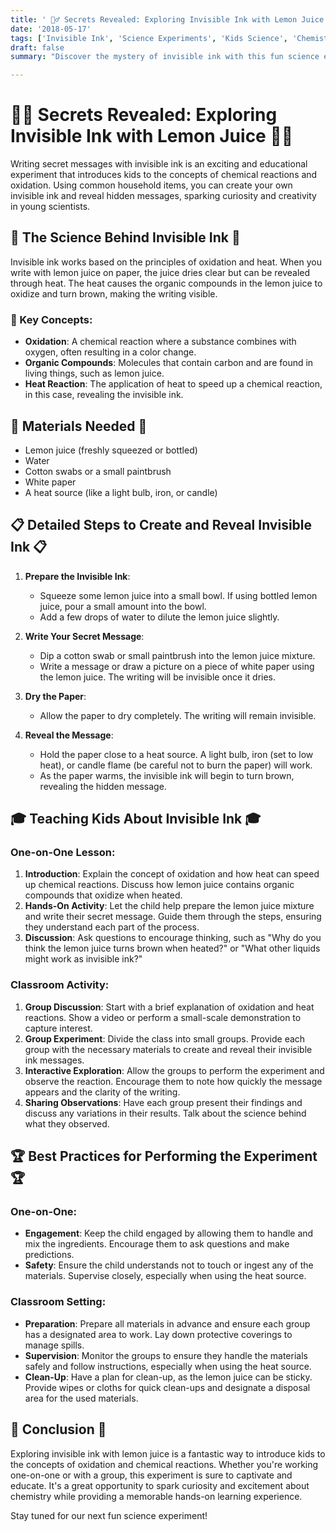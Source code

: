 ```yaml
---
title: ' 🕵️‍♂️ Secrets Revealed: Exploring Invisible Ink with Lemon Juice 🕵️‍♀️'
date: '2018-05-17'
tags: ['Invisible Ink', 'Science Experiments', 'Kids Science', 'Chemistry', 'Fun with Science', 'Secret Messages']
draft: false
summary: "Discover the mystery of invisible ink with this fun science experiment using lemon juice. This blog post explains the science behind invisible ink and provides detailed steps for conducting this experiment with kids, either one-on-one or in a classroom setting."

---
```


# 🕵️‍♂️ Secrets Revealed: Exploring Invisible Ink with Lemon Juice 🕵️‍♀️

Writing secret messages with invisible ink is an exciting and educational experiment that introduces kids to the concepts of chemical reactions and oxidation. Using common household items, you can create your own invisible ink and reveal hidden messages, sparking curiosity and creativity in young scientists.

## 🔬 The Science Behind Invisible Ink 🔬

Invisible ink works based on the principles of oxidation and heat. When you write with lemon juice on paper, the juice dries clear but can be revealed through heat. The heat causes the organic compounds in the lemon juice to oxidize and turn brown, making the writing visible.

### 🌟 Key Concepts:
- **Oxidation**: A chemical reaction where a substance combines with oxygen, often resulting in a color change.
- **Organic Compounds**: Molecules that contain carbon and are found in living things, such as lemon juice.
- **Heat Reaction**: The application of heat to speed up a chemical reaction, in this case, revealing the invisible ink.

## 🧪 Materials Needed 🧪
- Lemon juice (freshly squeezed or bottled)
- Water
- Cotton swabs or a small paintbrush
- White paper
- A heat source (like a light bulb, iron, or candle)

## 📋 Detailed Steps to Create and Reveal Invisible Ink 📋

1. **Prepare the Invisible Ink**:
   - Squeeze some lemon juice into a small bowl. If using bottled lemon juice, pour a small amount into the bowl.
   - Add a few drops of water to dilute the lemon juice slightly.

2. **Write Your Secret Message**:
   - Dip a cotton swab or small paintbrush into the lemon juice mixture.
   - Write a message or draw a picture on a piece of white paper using the lemon juice. The writing will be invisible once it dries.

3. **Dry the Paper**:
   - Allow the paper to dry completely. The writing will remain invisible.

4. **Reveal the Message**:
   - Hold the paper close to a heat source. A light bulb, iron (set to low heat), or candle flame (be careful not to burn the paper) will work.
   - As the paper warms, the invisible ink will begin to turn brown, revealing the hidden message.

## 🎓 Teaching Kids About Invisible Ink 🎓

### One-on-One Lesson:
1. **Introduction**: Explain the concept of oxidation and how heat can speed up chemical reactions. Discuss how lemon juice contains organic compounds that oxidize when heated.
2. **Hands-On Activity**: Let the child help prepare the lemon juice mixture and write their secret message. Guide them through the steps, ensuring they understand each part of the process.
3. **Discussion**: Ask questions to encourage thinking, such as "Why do you think the lemon juice turns brown when heated?" or "What other liquids might work as invisible ink?"

### Classroom Activity:
1. **Group Discussion**: Start with a brief explanation of oxidation and heat reactions. Show a video or perform a small-scale demonstration to capture interest.
2. **Group Experiment**: Divide the class into small groups. Provide each group with the necessary materials to create and reveal their invisible ink messages.
3. **Interactive Exploration**: Allow the groups to perform the experiment and observe the reaction. Encourage them to note how quickly the message appears and the clarity of the writing.
4. **Sharing Observations**: Have each group present their findings and discuss any variations in their results. Talk about the science behind what they observed.

## 🏆 Best Practices for Performing the Experiment 🏆

### One-on-One:
- **Engagement**: Keep the child engaged by allowing them to handle and mix the ingredients. Encourage them to ask questions and make predictions.
- **Safety**: Ensure the child understands not to touch or ingest any of the materials. Supervise closely, especially when using the heat source.

### Classroom Setting:
- **Preparation**: Prepare all materials in advance and ensure each group has a designated area to work. Lay down protective coverings to manage spills.
- **Supervision**: Monitor the groups to ensure they handle the materials safely and follow instructions, especially when using the heat source.
- **Clean-Up**: Have a plan for clean-up, as the lemon juice can be sticky. Provide wipes or cloths for quick clean-ups and designate a disposal area for the used materials.

## 🌟 Conclusion 🌟

Exploring invisible ink with lemon juice is a fantastic way to introduce kids to the concepts of oxidation and chemical reactions. Whether you're working one-on-one or with a group, this experiment is sure to captivate and educate. It's a great opportunity to spark curiosity and excitement about chemistry while providing a memorable hands-on learning experience.

Stay tuned for our next fun science experiment!
